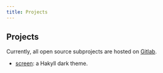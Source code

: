 ```yaml
---
title: Projects
---
```


## Projects

Currently, all open source subprojects are hosted on 
<a href="https://gitlab.com/SCP-079" target="_blank">Gitlab</a>.

- <a href="https://gitlab.com/SCP-079/scp-079.gitlab.io">screen</a>: a 
Hakyll dark theme.
